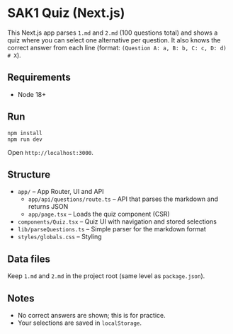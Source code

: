 # SAK1 Quiz (Next.js)

This Next.js app parses `1.md` and `2.md` (100 questions total) and shows a quiz where you can select one alternative per question. It also knows the correct answer from each line (format: `(Question A: a, B: b, C: c, D: d) # X`).

## Requirements
- Node 18+

## Run
```
npm install
npm run dev
```
Open `http://localhost:3000`.

## Structure
- `app/` – App Router, UI and API
  - `app/api/questions/route.ts` – API that parses the markdown and returns JSON
  - `app/page.tsx` – Loads the quiz component (CSR)
- `components/Quiz.tsx` – Quiz UI with navigation and stored selections
- `lib/parseQuestions.ts` – Simple parser for the markdown format
- `styles/globals.css` – Styling

## Data files
Keep `1.md` and `2.md` in the project root (same level as `package.json`).

## Notes
- No correct answers are shown; this is for practice.
- Your selections are saved in `localStorage`.
